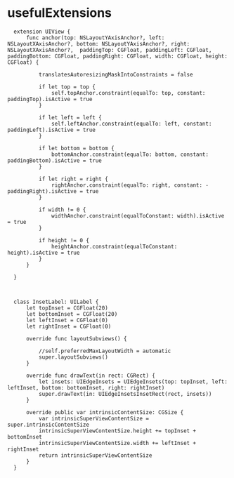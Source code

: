 # usefulExtensions


      extension UIView {
          func anchor(top: NSLayoutYAxisAnchor?, left: NSLayoutXAxisAnchor?, bottom: NSLayoutYAxisAnchor?, right: NSLayoutXAxisAnchor?,  paddingTop: CGFloat, paddingLeft: CGFloat, paddingBottom: CGFloat, paddingRight: CGFloat, width: CGFloat, height: CGFloat) {

              translatesAutoresizingMaskIntoConstraints = false

              if let top = top {
                  self.topAnchor.constraint(equalTo: top, constant: paddingTop).isActive = true
              }

              if let left = left {
                  self.leftAnchor.constraint(equalTo: left, constant: paddingLeft).isActive = true
              }

              if let bottom = bottom {
                  bottomAnchor.constraint(equalTo: bottom, constant: paddingBottom).isActive = true
              }

              if let right = right {
                  rightAnchor.constraint(equalTo: right, constant: -paddingRight).isActive = true
              }

              if width != 0 {
                  widthAnchor.constraint(equalToConstant: width).isActive = true
              }

              if height != 0 {
                  heightAnchor.constraint(equalToConstant: height).isActive = true
              }
          }

      }



      class InsetLabel: UILabel {
          let topInset = CGFloat(20)
          let bottomInset = CGFloat(20)
          let leftInset = CGFloat(0)
          let rightInset = CGFloat(0)

          override func layoutSubviews() {

              //self.preferredMaxLayoutWidth = automatic
              super.layoutSubviews()
          }

          override func drawText(in rect: CGRect) {
              let insets: UIEdgeInsets = UIEdgeInsets(top: topInset, left: leftInset, bottom: bottomInset, right: rightInset)
              super.drawText(in: UIEdgeInsetsInsetRect(rect, insets))
          }

          override public var intrinsicContentSize: CGSize {
              var intrinsicSuperViewContentSize = super.intrinsicContentSize
              intrinsicSuperViewContentSize.height += topInset + bottomInset
              intrinsicSuperViewContentSize.width += leftInset + rightInset
              return intrinsicSuperViewContentSize
          }
      }
